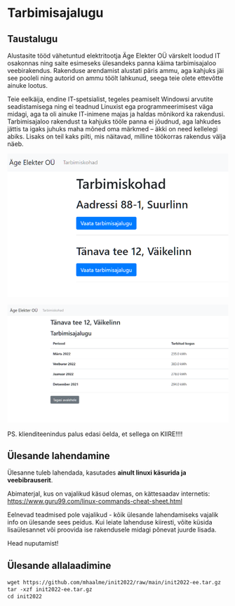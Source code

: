 # Tarbimisajalugu

## Taustalugu

Alustasite tööd vähetuntud elektritootja Äge Elekter OÜ värskelt loodud IT osakonnas ning saite esimeseks ülesandeks panna käima tarbimisajaloo veebirakendus. Rakenduse arendamist alustati päris ammu, aga kahjuks jäi see pooleli ning autorid on ammu töölt lahkunud, seega teie olete ettevõtte ainuke lootus.

Teie eelkäija, endine IT-spetsialist, tegeles peamiselt Windowsi arvutite seadistamisega ning ei teadnud Linuxist ega programmeerimisest väga midagi, aga ta oli ainuke IT-inimene majas ja haldas mõnikord ka rakendusi. Tarbimisajaloo rakendust ta kahjuks tööle panna ei jõudnud, aga lahkudes jättis ta igaks juhuks maha mõned oma märkmed – äkki on need kellelegi abiks.
Lisaks on teil kaks pilti, mis näitavad, milline töökorras rakendus välja näeb.

![Pilt 1](./Pilt01.png)

![Pilt 2](./Pilt02.png)

PS. klienditeenindus palus edasi öelda, et sellega on KIIRE!!!!

## Ülesande lahendamine
Ülesanne tuleb lahendada, kasutades **ainult linuxi käsurida ja veebibrauserit**.

Abimaterjal, kus on vajalikud käsud olemas, on kättesaadav internetis: https://www.guru99.com/linux-commands-cheat-sheet.html

Eelnevad teadmised pole vajalikud - kõik ülesande lahendamiseks vajalik info on ülesande sees peidus. Kui leiate lahenduse kiiresti, võite küsida lisaülesannet või proovida ise rakendusele midagi põnevat juurde lisada.

Head nuputamist!

## Ülesande allalaadimine
```
wget https://github.com/mhaalme/init2022/raw/main/init2022-ee.tar.gz
tar -xzf init2022-ee.tar.gz
cd init2022
```
